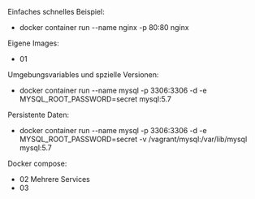 Einfaches schnelles Beispiel:
 - docker container run --name nginx -p 80:80 nginx

Eigene Images:
 - 01

Umgebungsvariables und spzielle Versionen:
 - docker container run --name mysql -p 3306:3306 -d -e MYSQL_ROOT_PASSWORD=secret mysql:5.7

Persistente Daten:
 - docker container run --name mysql -p 3306:3306 -d -e MYSQL_ROOT_PASSWORD=secret -v /vagrant/mysql:/var/lib/mysql mysql:5.7

Docker compose:
 - 02
Mehrere Services
 - 03

